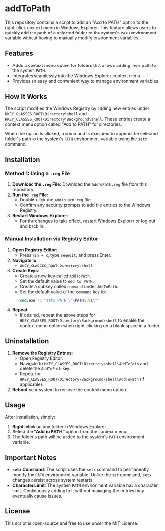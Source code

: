 # addToPath

This repository contains a script to add an "Add to PATH" option to the right-click context menu in Windows Explorer. This feature allows users to quickly add the path of a selected folder to the system's `PATH` environment variable without having to manually modify environment variables.

## Features

- Adds a context menu option for folders that allows adding their path to the system `PATH`.
- Integrates seamlessly into the Windows Explorer context menu.
- Provides an easy and convenient way to manage environment variables.

## How It Works

The script modifies the Windows Registry by adding new entries under `HKEY_CLASSES_ROOT\Directory\shell` and `HKEY_CLASSES_ROOT\Directory\Background\shell`. These entries create a context menu option called "Add to PATH" for directories.

When the option is clicked, a command is executed to append the selected folder's path to the system's `PATH` environment variable using the `setx` command.

## Installation

### Method 1: Using a `.reg` File

1. **Download the `.reg` File**: Download the `AddToPath.reg` file from this repository.
2. **Run the `.reg` File**:
   - Double-click the `AddToPath.reg` file.
   - Confirm any security prompts to add the entries to the Windows Registry.
3. **Restart Windows Explorer**:
   - For the changes to take effect, restart Windows Explorer or log out and back in.

### Manual Installation via Registry Editor

1. **Open Registry Editor**:
   - Press `Win + R`, type `regedit`, and press Enter.
2. **Navigate to**:
   - `HKEY_CLASSES_ROOT\Directory\shell`
3. **Create Keys**:
   - Create a new key called `AddToPath`.
   - Set the default value to `Add to PATH`.
   - Create a subkey called `command` under `AddToPath`.
   - Set the default value of the `command` key to:
     ```cmd
     cmd.exe /c "setx PATH \"%PATH%;%1\""
     ```
4. **Repeat**:
   - If desired, repeat the above steps for `HKEY_CLASSES_ROOT\Directory\Background\shell` to enable the context menu option when right-clicking on a blank space in a folder.

## Uninstallation

1. **Remove the Registry Entries**:
   - Open Registry Editor.
   - Navigate to `HKEY_CLASSES_ROOT\Directory\shell\AddToPath` and delete the `AddToPath` key.
   - Repeat for `HKEY_CLASSES_ROOT\Directory\Background\shell\AddToPath` (if applicable).
2. **Reboot** your system to remove the context menu option.

## Usage

After installation, simply:

1. **Right-click** on any folder in Windows Explorer.
2. Select the **"Add to PATH"** option from the context menu.
3. The folder's path will be added to the system's `PATH` environment variable.

## Important Notes

- **`setx` Command**: The script uses the `setx` command to permanently modify the `PATH` environment variable. Unlike the `set` command, `setx` changes persist across system restarts.
- **Character Limit**: The system `PATH` environment variable has a character limit. Continuously adding to it without managing the entries may eventually cause issues.
  
## License

This script is open-source and free to use under the MIT License.
